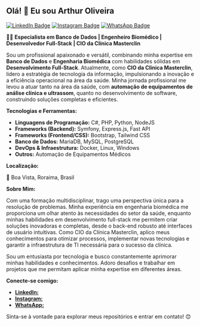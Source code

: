 ## Olá! 👋 Eu sou Arthur Oliveira

[![LinkedIn Badge](https://img.shields.io/badge/LinkedIn-0077B5?style=for-the-badge&logo=linkedin&logoColor=white)](https://www.linkedin.com/in/arthur-oliveira-oficial/)
[![Instagram Badge](https://img.shields.io/badge/Instagram-E4405F?style=for-the-badge&logo=instagram&logoColor=white)](https://www.instagram.com/arthur_oliveira_oficial/)
[![WhatsApp Badge](https://img.shields.io/badge/WhatsApp-25D366?style=for-the-badge&logo=whatsapp&logoColor=white)](https://wa.me/5595984037672)

👨‍💻 **Especialista em Banco de Dados | Engenheiro Biomédico | Desenvolvedor Full-Stack | CIO da Clínica Masterclin**

Sou um profissional apaixonado e versátil, combinando minha expertise em **Banco de Dados** e **Engenharia Biomédica** com habilidades sólidas em **Desenvolvimento Full-Stack**.  Atualmente, como **CIO da Clínica Masterclin**, lidero a estratégia de tecnologia da informação, impulsionando a inovação e a eficiência operacional na área da saúde. Minha jornada profissional me levou a atuar tanto na área da saúde, com **automação de equipamentos de análise clínica e ultrassom**, quanto no desenvolvimento de software, construindo soluções completas e eficientes.

**Tecnologias e Ferramentas:**

* **Linguagens de Programação:** C#, PHP, Python, NodeJS
* **Frameworks (Backend):** Symfony, Express.js, Fast API
* **Frameworks (Frontend/CSS):** Bootstrap, Tailwind CSS
* **Banco de Dados:** MariaDB, MySQL, PostgreSQL
* **DevOps & Infraestrutura:** Docker, Linux, Windows
* **Outros:**  Automação de Equipamentos Médicos

**Localização:**

📍 Boa Vista, Roraima, Brasil

**Sobre Mim:**

Com uma formação multidisciplinar, trago uma perspectiva única para a resolução de problemas. Minha experiência em engenharia biomédica me proporciona um olhar atento às necessidades do setor da saúde, enquanto minhas habilidades em desenvolvimento full-stack me permitem criar soluções inovadoras e completas, desde o back-end robusto até interfaces de usuário intuitivas.  Como CIO da Clínica Masterclin, aplico meus conhecimentos para otimizar processos, implementar novas tecnologias e garantir a infraestrutura de TI necessária para o sucesso da clínica.

Sou um entusiasta por tecnologia e busco constantemente aprimorar minhas habilidades e conhecimentos. Adoro desafios e trabalhar em projetos que me permitam aplicar minha expertise em diferentes áreas.

**Conecte-se comigo:**

* [**LinkedIn:**](https://www.linkedin.com/in/arthur-oliveira-oficial/)
* [**Instagram:**](https://www.instagram.com/arthur_oliveira_oficial/)
* [**WhatsApp:**](https://wa.me/5595984037672)

Sinta-se à vontade para explorar meus repositórios e entrar em contato! 😊
